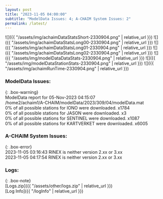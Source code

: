 ```yaml
---
layout: post
title: "2023-11-05 04:00:00"
subtitle: "ModelData Issues: 4; A-CHAIM System Issues: 2"
permalink: /latest/
---
```


![]({{ "/assets/img/achaimDataStatsShort-2330904.png" | relative_url }})
![]({{ "/assets/img/achaimDataStatsLong00-2330904.png" | relative_url }})
![]({{ "/assets/img/achaimDataStatsLong01-2330904.png" | relative_url }})
![]({{ "/assets/img/achaimDataStatsLong02-2330904.png" | relative_url }})
![]({{ "/assets/img/modelDataDataStats-2330904.png" | relative_url }})
![]({{ "/assets/img/modelDataStationStats-2330904.png" | relative_url }})
![]({{ "/assets/img/achaimRunTime-2330904.png" | relative_url }})


### ModelData Issues:  
  
{: .box-warning}  
 ModelData report for 05-Nov-2023 04:15:07   
 /home2/achaim1/A-CHAIM/modelData/2023/309/04/modelData.mat   
 0% of all possible stations for IONO were downloaded. x1784   
 0% of all possible stations for JASON were downloaded. x3   
 0% of all possible stations for SENTINEL were downloaded. x1087   
 0% of all possible stations for KARTVERKET were downloaded. x6005   
  
### A-CHAIM System Issues:  
  
{: .box-error}  
2023-11-05 03:16:43 RINEX is neither version 2.xx or 3.xx  
2023-11-05 04:17:54 RINEX is neither version 2.xx or 3.xx  

### Logs:  
  
{: .box-note}  
[Logs.zip]({{ "/assets/other/logs.zip" | relative_url }})  
[Log Info]({{ "/logInfo" | relative_url }})  
